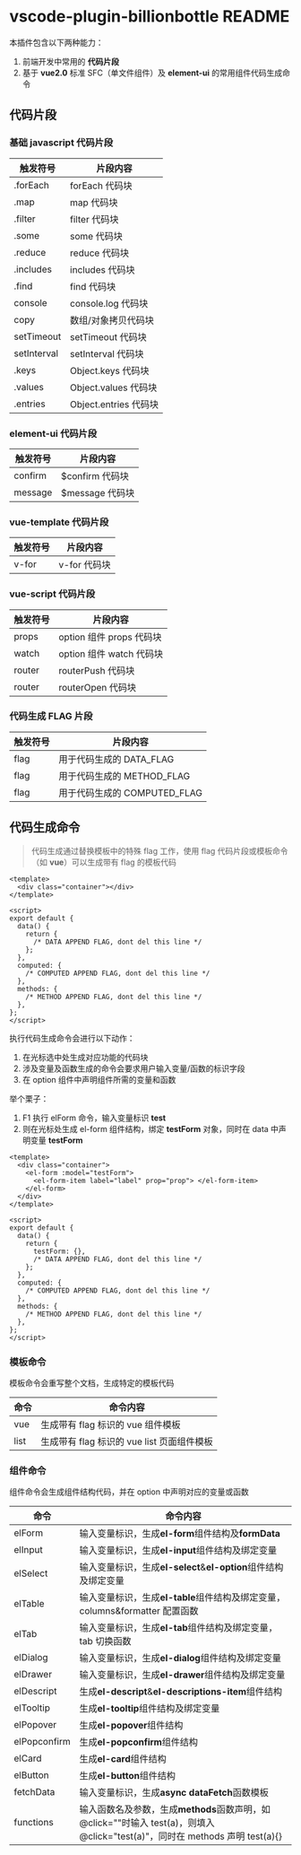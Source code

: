 # vscode-plugin-billionbottle README

本插件包含以下两种能力：

1. 前端开发中常用的 **代码片段**
2. 基于 **vue2.0** 标准 SFC（单文件组件）及 **element-ui** 的常用组件代码生成命令

## 代码片段

### 基础 javascript 代码片段

| 触发符号    | 片段内容              |
| ----------- | --------------------- |
| .forEach    | forEach 代码块        |
| .map        | map 代码块            |
| .filter     | filter 代码块         |
| .some       | some 代码块           |
| .reduce     | reduce 代码块         |
| .includes   | includes 代码块       |
| .find       | find 代码块           |
| console     | console.log 代码块    |
| copy        | 数组/对象拷贝代码块   |
| setTimeout  | setTimeout 代码块     |
| setInterval | setInterval 代码块    |
| .keys       | Object.keys 代码块    |
| .values     | Object.values 代码块  |
| .entries    | Object.entries 代码块 |

### element-ui 代码片段

| 触发符号 | 片段内容        |
| -------- | --------------- |
| confirm  | $confirm 代码块 |
| message  | $message 代码块 |

### vue-template 代码片段

| 触发符号 | 片段内容     |
| -------- | ------------ |
| v-for    | v-for 代码块 |

### vue-script 代码片段

| 触发符号 | 片段内容                 |
| -------- | ------------------------ |
| props    | option 组件 props 代码块 |
| watch    | option 组件 watch 代码块 |
| router   | routerPush 代码块        |
| router   | routerOpen 代码块        |

### 代码生成 FLAG 片段

| 触发符号 | 片段内容                     |
| -------- | ---------------------------- |
| flag     | 用于代码生成的 DATA_FLAG     |
| flag     | 用于代码生成的 METHOD_FLAG   |
| flag     | 用于代码生成的 COMPUTED_FLAG |

## 代码生成命令

> 代码生成通过替换模板中的特殊 flag 工作，使用 flag 代码片段或模板命令（如 **vue**）可以生成带有 flag 的模板代码

```vue
<template>
  <div class="container"></div>
</template>

<script>
export default {
  data() {
    return {
      /* DATA APPEND FLAG, dont del this line */
    };
  },
  computed: {
    /* COMPUTED APPEND FLAG, dont del this line */
  },
  methods: {
    /* METHOD APPEND FLAG, dont del this line */
  },
};
</script>
```

执行代码生成命令会进行以下动作：

1. 在光标选中处生成对应功能的代码块
2. 涉及变量及函数生成的命令会要求用户输入变量/函数的标识字段
3. 在 option 组件中声明组件所需的变量和函数

举个栗子：

1. F1 执行 elForm 命令，输入变量标识 **test**
2. 则在光标处生成 el-form 组件结构，绑定 **testForm** 对象，同时在 data 中声明变量 **testForm**

```vue
<template>
  <div class="container">
    <el-form :model="testForm">
      <el-form-item label="label" prop="prop"> </el-form-item>
    </el-form>
  </div>
</template>

<script>
export default {
  data() {
    return {
      testForm: {},
      /* DATA APPEND FLAG, dont del this line */
    };
  },
  computed: {
    /* COMPUTED APPEND FLAG, dont del this line */
  },
  methods: {
    /* METHOD APPEND FLAG, dont del this line */
  },
};
</script>
```

### 模板命令

模板命令会重写整个文档，生成特定的模板代码

| 命令 | 命令内容                                   |
| ---- | ------------------------------------------ |
| vue  | 生成带有 flag 标识的 vue 组件模板          |
| list | 生成带有 flag 标识的 vue list 页面组件模板 |

### 组件命令

组件命令会生成组件结构代码，并在 option 中声明对应的变量或函数

| 命令         | 命令内容                                                                                                                    |
| ------------ | --------------------------------------------------------------------------------------------------------------------------- |
| elForm       | 输入变量标识，生成**el-form**组件结构及**formData**                                                                         |
| elInput      | 输入变量标识，生成**el-input**组件结构及绑定变量                                                                            |
| elSelect     | 输入变量标识，生成**el-select**&**el-option**组件结构及绑定变量                                                             |
| elTable      | 输入变量标识，生成**el-table**组件结构及绑定变量，columns&formatter 配置函数                                                |
| elTab        | 输入变量标识，生成**el-tab**组件结构及绑定变量，tab 切换函数                                                                |
| elDialog     | 输入变量标识，生成**el-dialog**组件结构及绑定变量                                                                           |
| elDrawer     | 输入变量标识，生成**el-drawer**组件结构及绑定变量                                                                           |
| elDescript   | 生成**el-descript**&**el-descriptions-item**组件结构                                                                        |
| elTooltip    | 生成**el-tooltip**组件结构及绑定变量                                                                                        |
| elPopover    | 生成**el-popover**组件结构                                                                                                  |
| elPopconfirm | 生成**el-popconfirm**组件结构                                                                                               |
| elCard       | 生成**el-card**组件结构                                                                                                     |
| elButton     | 生成**el-button**组件结构                                                                                                   |
| fetchData    | 输入变量标识，生成**async dataFetch**函数模板                                                                               |
| functions    | 输入函数名及参数，生成**methods**函数声明，如@click=""时输入 test(a)，则填入@click="test(a)"，同时在 methods 声明 test(a){} |
